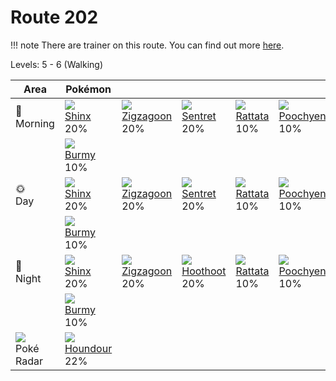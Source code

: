 # Route 202

!!! note
    There are trainer on this route. You can find out more [here](/trainer_changes/route_202/).

Levels: 5 - 6 (Walking)

Area                           | Pokémon                          | &nbsp;                           | &nbsp;                           | &nbsp;                           | &nbsp;                           | &nbsp;                           
---                            | ---                              | ---                              | ---                              | ---                              | ---                              | ---                              
🌅<br>Morning                   | ![][403]<br> [Shinx]<br> 20%    | ![][263]<br> [Zigzagoon]<br> 20%| ![][161]<br> [Sentret]<br> 20%  | ![][019]<br> [Rattata]<br> 10%  | ![][261]<br> [Poochyena]<br> 10%| ![][058]<br> [Growlithe]<br> 10%
&nbsp;                         | ![][412]<br> [Burmy]<br> 10%    
🌞<br>Day                       | ![][403]<br> [Shinx]<br> 20%    | ![][263]<br> [Zigzagoon]<br> 20%| ![][161]<br> [Sentret]<br> 20%  | ![][019]<br> [Rattata]<br> 10%  | ![][261]<br> [Poochyena]<br> 10%| ![][058]<br> [Growlithe]<br> 10%
&nbsp;                         | ![][412]<br> [Burmy]<br> 10%    
🌙<br>Night                     | ![][403]<br> [Shinx]<br> 20%    | ![][263]<br> [Zigzagoon]<br> 20%| ![][163]<br> [Hoothoot]<br> 20% | ![][019]<br> [Rattata]<br> 10%  | ![][261]<br> [Poochyena]<br> 10%| ![][058]<br> [Growlithe]<br> 10%
&nbsp;                         | ![][412]<br> [Burmy]<br> 10%    
![][poke-radar]<br> Poké Radar | ![][228]<br> [Houndour]<br> 22% 


[Rattata]: /pokemon_changes/019/
[Growlithe]: /pokemon_changes/058/
[Sentret]: /pokemon_changes/161/
[Hoothoot]: /pokemon_changes/163/
[Houndour]: /pokemon_changes/228/
[Poochyena]: /pokemon_changes/261/
[Zigzagoon]: /pokemon_changes/263/
[Shinx]: /pokemon_changes/403/
[Burmy]: /pokemon_changes/412/
[poke-radar]: /img/items/poke-radar.png
[019]: /img/pokemon/019.png
[058]: /img/pokemon/058.png
[161]: /img/pokemon/161.png
[163]: /img/pokemon/163.png
[228]: /img/pokemon/228.png
[261]: /img/pokemon/261.png
[263]: /img/pokemon/263.png
[403]: /img/pokemon/403.png
[412]: /img/pokemon/412.png
